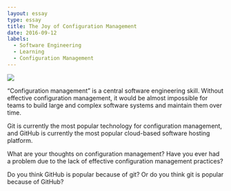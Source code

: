 ```yaml
---
layout: essay
type: essay
title: The Joy of Configuration Management
date: 2016-09-12
labels:
  - Software Engineering
  - Learning
  - Configuration Management
---
```


<img class="ui tiny left circular floated image" src="./images/Octocat.png">

“Configuration management” is a central software engineering skill. Without effective configuration management, it would be almost impossible for teams to build large and complex software systems and maintain them over time.

Git is currently the most popular technology for configuration management, and GitHub is currently the most popular cloud-based software hosting platform.

What are your thoughts on configuration management? Have you ever had a problem due to the lack of effective configuration management practices?

Do you think GitHub is popular because of git? Or do you think git is popular because of GitHub?